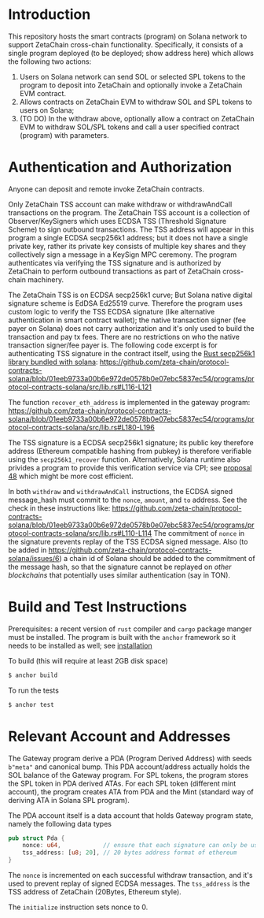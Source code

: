 
# Introduction

This repository hosts the smart contracts (program)
on Solana network to support ZetaChain cross-chain
functionality. Specifically, it consists of a single
program deployed (to be deployed; show address here)
which allows the following two actions: 

1. Users on Solana network can send SOL or selected
SPL tokens to the program to deposit into ZetaChain
and optionally invoke a ZetaChain EVM contract. 
2. Allows contracts on ZetaChain EVM to withdraw
SOL and SPL tokens to users on Solana;
3. (TO DO) In the withdraw above, optionally allow
a contract on ZetaChain EVM to withdraw SOL/SPL tokens
and call a user specified contract (program) with
parameters. 

# Authentication and Authorization

Anyone can deposit and remote invoke ZetaChain contracts. 

Only ZetaChain TSS account can make withdraw or withdrawAndCall
transactions on the program. The ZetaChain TSS account
is a collection of Observer/KeySigners which uses
ECDSA TSS (Threshold Signature Scheme) to sign 
outbound transactions. The TSS address will appear in this program
a single ECDSA secp256k1 address; but it does
not have a single private key, rather its private
key consists of multiple key shares and they collectively
sign a message in a KeySign MPC ceremony. 
The program authenticates
via verifying the TSS signature and is authorized
by ZetaChain to perform outbound transactions as
part of ZetaChain cross-chain machinery. 

The ZetaChain TSS is on ECDSA secp256k1 curve; 
But Solana native digital signature scheme is
EdDSA Ed25519 curve.  Therefore the program uses
custom logic to verify the TSS ECDSA signature
(like alternative authentication in smart contract wallet); 
the native transaction signer (fee payer on Solana)
does not carry authorization and it's only used
to build the transaction and pay tx fees. There
are no restrictions on who the native transaction
signer/fee payer is. The following code excerpt is
for authenticating TSS signature in the contract itself, 
using the [Rust secp256k1 library bundled with solana](https://docs.rs/solana-program/latest/solana_program/secp256k1_recover/index.html):
https://github.com/zeta-chain/protocol-contracts-solana/blob/01eeb9733a00b6e972de0578b0e07ebc5837ec54/programs/protocol-contracts-solana/src/lib.rs#L116-L121

The function `recover_eth_address` is implemented in the gateway program: 
https://github.com/zeta-chain/protocol-contracts-solana/blob/01eeb9733a00b6e972de0578b0e07ebc5837ec54/programs/protocol-contracts-solana/src/lib.rs#L180-L196

The TSS signature is a ECDSA secp256k1 signature; its public key therefore address
(Ethereum compatible hashing from pubkey) is therefore verifiable using the `secp256k1_recover`
function. Alternatively, Solana runtime also privides a program to provide this verification service
via CPI; see [proposal 48](https://github.com/solana-foundation/solana-improvement-documents/blob/main/proposals/0048-native-program-for-secp256r1-sigverify.md)
which might be more cost efficient. 

In both `withdraw` and `withdrawAndCall` instructions, 
the ECDSA signed message_hash must commit to the 
`nonce`, `amount`, and `to` address. See the 
check in these instructions like: 
https://github.com/zeta-chain/protocol-contracts-solana/blob/01eeb9733a00b6e972de0578b0e07ebc5837ec54/programs/protocol-contracts-solana/src/lib.rs#L110-L114
The commitment of `nonce` in the signature prevents replay of the TSS ECDSA signed message. 
Also (to be added in https://github.com/zeta-chain/protocol-contracts-solana/issues/6) a chain id of Solana
should be added to the commitment of the message hash, so that the signature cannot be replayed on *other blockchains*
that potentially uses similar authentication (say in TON). 

# Build and Test Instructions

Prerequisites: a recent version of `rust` compiler
and `cargo` package manger must be installed. The program
is built with the `anchor` framework so it needs to be
installed as well; see [installation](https://www.anchor-lang.com/docs/installation)

To build (this will require at least 2GB disk space)
```bash
$ anchor build
```

To run the tests
```bash
$ anchor test
```

# Relevant Account and Addresses

The Gateway program derive a PDA (Program Derived Address)
with seeds `b"meta"` and canonical bump. 
This PDA account/address actually holds the SOL
balance of the Gateway program. 
For SPL tokens, the program stores the SPL token
in PDA derived ATAs. For each SPL token (different mint
account), the program creates ATA from PDA and the Mint
(standard way of deriving ATA in Solana SPL program).

The PDA account itself is a data account that holds
Gateway program state, namely the following data types
```rust
pub struct Pda {
    nonce: u64,            // ensure that each signature can only be used once
    tss_address: [u8; 20], // 20 bytes address format of ethereum
}
```
The `nonce` is incremented on each successful withdraw transaction,
and it's used to prevent replay of signed ECDSA messages. 
The `tss_address` is the TSS address of ZetaChain (20Bytes,
Ethereum style). 

The `initialize` instruction sets nonce to 0. 
